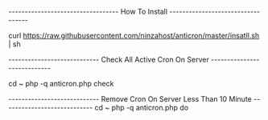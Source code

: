----------------------------------  How To Install ----------------------------------
      
curl https://raw.githubusercontent.com/ninzahost/anticron/master/insatll.sh | sh
      
      
---------------------------- Check All Active Cron On Server ----------------------------
      
 cd ~
php -q anticron.php check
      
      
---------------------------- Remove Cron On Server Less Than 10 Minute ----------------------------
cd ~
php -q anticron.php do
      
